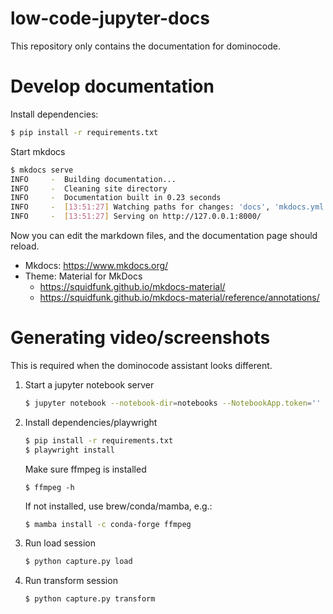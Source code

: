 # low-code-jupyter-docs

This repository only contains the documentation for dominocode.

# Develop documentation

Install dependencies:
```bash
$ pip install -r requirements.txt
```
Start mkdocs
```bash
$ mkdocs serve
INFO     -  Building documentation...
INFO     -  Cleaning site directory
INFO     -  Documentation built in 0.23 seconds
INFO     -  [13:51:27] Watching paths for changes: 'docs', 'mkdocs.yml'
INFO     -  [13:51:27] Serving on http://127.0.0.1:8000/
```

Now you can edit the markdown files, and the documentation page should reload.

  * Mkdocs: https://www.mkdocs.org/
  * Theme: Material for MkDocs
     *  https://squidfunk.github.io/mkdocs-material/
     *  https://squidfunk.github.io/mkdocs-material/reference/annotations/



# Generating video/screenshots

This is required when the dominocode assistant looks different.

 1. Start a jupyter notebook server
    ```bash
    $ jupyter notebook --notebook-dir=notebooks --NotebookApp.token='' --port=11111 --no-browser
    ```

 2. Install dependencies/playwright

    ```bash
    $ pip install -r requirements.txt
    $ playwright install
    ```
    Make sure ffmpeg is installed
    ```
    $ ffmpeg -h
    ```
    If not installed, use brew/conda/mamba, e.g.:
    ```bash
    $ mamba install -c conda-forge ffmpeg 
    ```
3. Run load session
    ```bash
    $ python capture.py load
    ```
4. Run transform session
    ```bash
    $ python capture.py transform
    ```


